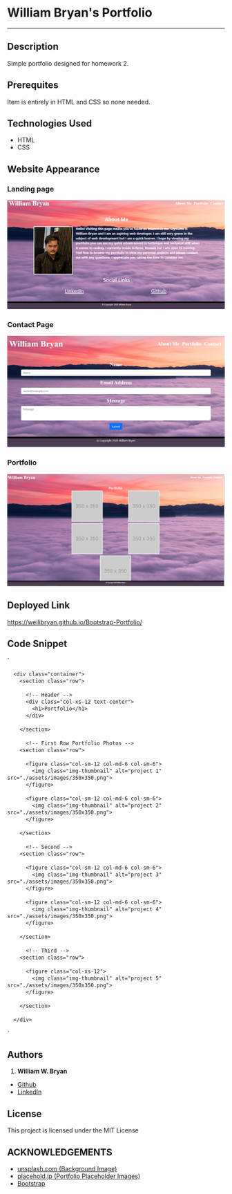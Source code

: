 # William Bryan's Portfolio
----------------------
## Description

Simple portfolio designed for homework 2.

## Prerequites

Item is entirely in HTML and CSS so none needed.


## Technologies Used

- HTML
- CSS


## Website Appearance

### Landing page
![Index](./assets/images/demo/index.png)

### Contact Page
![Contact](./assets/images/demo/Contact.PNG)

### Portfolio
![Portfolio](./assets/images/demo/portfolio.PNG)


## Deployed Link
https://weilibryan.github.io/Bootstrap-Portfolio/

## Code Snippet
`

      <div class="container">
        <section class="row">

          <!-- Header -->
          <div class="col-xs-12 text-center">
            <h1>Portfolio</h1>
          </div>

        </section>

          <!-- First Row Portfolio Photos -->
        <section class="row">

          <figure class="col-sm-12 col-md-6 col-sm-6">
            <img class="img-thumbnail" alt="project 1" src="./assets/images/350x350.png">
          </figure>

          <figure class="col-sm-12 col-md-6 col-sm-6">
            <img class="img-thumbnail" alt="project 2" src="./assets/images/350x350.png">
          </figure>

        </section>

          <!-- Second -->
        <section class="row">

          <figure class="col-sm-12 col-md-6 col-sm-6">
            <img class="img-thumbnail" alt="project 3" src="./assets/images/350x350.png">
          </figure>

          <figure class="col-sm-12 col-md-6 col-sm-6">
            <img class="img-thumbnail" alt="project 4" src="./assets/images/350x350.png">
          </figure>

        </section>

          <!-- Third -->
        <section class="row">

          <figure class="col-xs-12">
            <img class="img-thumbnail" alt="project 5" src="./assets/images/350x350.png">
          </figure>

        </section>
  
      </div>

    `

## Authors

1. **William W. Bryan** 
- [Github](https://github.com/WeiLiBryan)
- [LinkedIn](https://www.linkedin.com/in/william-bryan-72730019a/)


## License

This project is licensed under the MIT License


## ACKNOWLEDGEMENTS

- [unsplash.com (Background Image)](https://unsplash.com/photos/In7RdU6QY2M)
- [placehold.jp (Portfolio Placeholder Images)](http://placehold.jp/en.html)
- [Bootstrap](https://getbootstrap.com/)